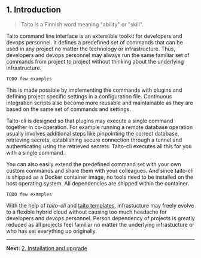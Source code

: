 ## 1. Introduction

> Taito is a Finnish word meaning "ability" or "skill".

Taito command line interface is an extensible toolkit for developers and devops personnel. It defines a predefined set of commands that can be used in any project no matter the technology or infrastructure. Thus, developers and devops personnel may always run the same familiar set of commands from project to project without thinking about the underlying infrastructure.

```
TODO few examples
```

This is made possible by implementing the commands with plugins and defining project specific settings in a configuration file. Continuous integration scripts also become more reusable and maintainable as they are based on the same set of commands and settings.

Taito-cli is designed so that plugins may execute a single command together in co-operation. For example running a remote database operation usually involves additional steps like pinpointing the correct database, retrieving secrets, establishing secure connection through a tunnel and authenticating using the retrieved secrets. Taito-cli executes all this for you with a single command.

You can also easily extend the predefined command set with your own custom commands and share them with your colleagues. And since taito-cli is shipped as a Docker container image, no tools need to be installed on the host operating system. All dependencies are shipped within the container.

```
TODO few examples
```

With the help of *taito-cli* and [taito templates](https://github.com/search?q=topic%3Ataito-template&type=Repositories), infrastucture may freely evolve to a flexible hybrid cloud without causing too much headache for developers and devops personnel. Person dependency of projects is greatly reduced as all projects feel familiar no matter the underlying infrastucture or who has set everything up originally.

---

**Next:** [2. Installation and upgrade](02-installation.md)

